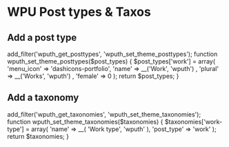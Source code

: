 WPU Post types & Taxos
=================

## Add a post type

add_filter('wputh_get_posttypes', 'wputh_set_theme_posttypes');
function wputh_set_theme_posttypes($post_types) {
    $post_types['work'] = array(
        'menu_icon' => 'dashicons-portfolio',
        'name' => __('Work', 'wputh') ,
        'plural' => __('Works', 'wputh') ,
        'female' => 0
    );
    return $post_types;
}

## Add a taxonomy

add_filter('wputh_get_taxonomies', 'wputh_set_theme_taxonomies');
function wputh_set_theme_taxonomies($taxonomies) {
    $taxonomies['work-type'] = array(
        'name' => __( 'Work type', 'wputh' ),
        'post_type' => 'work'
    );
    return $taxonomies;
}

